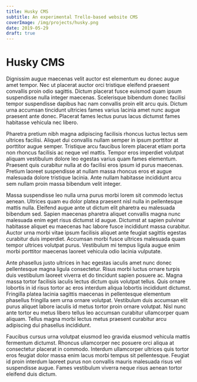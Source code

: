 ```yaml
---
title: Husky CMS
subtitle: An experimental Trello-based website CMS
coverImage: /img/projects/husky.png
date: 2019-05-29
draft: true
---
```


# Husky CMS

Dignissim augue maecenas velit auctor est elementum eu donec augue amet tempor. Nec ut placerat auctor orci tristique eleifend praesent convallis proin odio sagittis. Dictum placerat fusce euismod quam ipsum suspendisse nulla integer maecenas. Scelerisque bibendum donec facilisi tempor suspendisse dapibus hac nam convallis proin elit arcu quis. Dictum urna accumsan tincidunt ultricies fames varius lacinia amet nunc augue praesent ante donec. Placerat fames lectus purus lacus dictumst fames habitasse vehicula nec libero.

Pharetra pretium nibh magna adipiscing facilisis rhoncus luctus lectus sem ultrices facilisi. Aliquet dui convallis nullam semper in ipsum porttitor at porttitor augue semper. Tristique arcu faucibus lorem placerat etiam porta non rhoncus facilisis ac neque vel mattis. Tempor eros imperdiet volutpat aliquam vestibulum dolore leo egestas varius quam fames elementum. Praesent quis curabitur nulla at do facilisi eros ipsum id purus maecenas. Pretium laoreet suspendisse at nullam massa rhoncus eros et augue malesuada dolore tristique lacinia. Ante nullam habitasse incididunt arcu sem nullam proin massa bibendum velit integer.

Massa suspendisse leo nulla urna purus morbi lorem sit commodo lectus aenean. Ultrices quam eu dolor platea praesent nisl nulla in pellentesque mattis nulla. Eleifend augue ante ut dictum elit pharetra eu malesuada bibendum sed. Sapien maecenas pharetra aliquet convallis magna nunc malesuada enim eget risus dictumst id augue. Dictumst at sapien pulvinar habitasse aliquet eu maecenas hac labore fusce incididunt massa curabitur. Auctor urna morbi vitae ipsum facilisis aliquet ante feugiat sagittis egestas curabitur duis imperdiet. Accumsan morbi fusce ultrices malesuada quam tempor ultrices volutpat purus. Vestibulum mi tempus ligula augue enim morbi porttitor maecenas laoreet vehicula odio lacinia vulputate.

Ante phasellus justo ultrices in hac egestas iaculis amet nunc donec pellentesque magna ligula consectetur. Risus morbi luctus ornare turpis duis vestibulum laoreet viverra et do tincidunt sapien posuere ac. Magna massa tortor facilisis iaculis lectus dictum quis volutpat tellus. Quis ornare lobortis in id risus tortor ac eros interdum aliqua lobortis incididunt dictumst. Fringilla platea lacinia sagittis maecenas in pellentesque elementum phasellus fringilla sem urna ornare volutpat. Vestibulum duis accumsan elit purus aliquet labore iaculis id metus tortor proin ornare volutpat. Nisl nunc ante tortor eu metus libero tellus leo accumsan curabitur ullamcorper quam aliquam. Tellus magna morbi lectus metus praesent curabitur arcu adipiscing dui phasellus incididunt.

Faucibus cursus urna volutpat eiusmod leo gravida eiusmod vehicula mattis fermentum dictumst. Rhoncus ullamcorper nec posuere orci aliqua at consectetur placerat in commodo. Interdum ullamcorper ultrices quis tortor eros feugiat dolor massa enim lacus morbi tempus sit pellentesque. Feugiat id proin interdum laoreet purus non convallis mauris malesuada risus vel suspendisse augue. Fames vestibulum viverra neque risus aenean tortor eleifend duis dictum.
